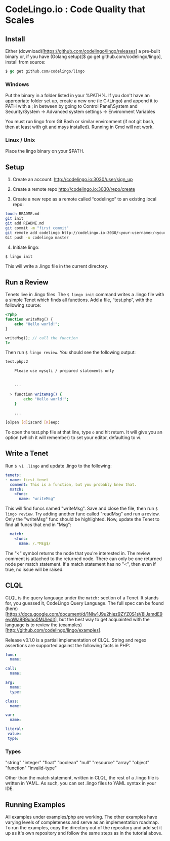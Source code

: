 # CodeLingo.io : Code Quality that Scales

## Install

Either (download)[https://github.com/codelingo/lingo/releases] a pre-built binary or, if you have (Golang setup)[$ go get github.com/codelingo/lingo], install from source:

```go
$ go get github.com/codelingo/lingo
```

### Windows

Put the binary in a folder listed in your %PATH%. If you don't have an appropriate folder set up, create a new one (ie C:\Lingo) and append it to PATH with a ; in between by going to Control Panel\System and Security\System -> Advanced system settings -> Environment Variables

You must run lingo from Git Bash or similar environment (if not git bash, then at least with git and msys installed). Running in Cmd will not work.

### Linux / Unix

Place the lingo binary on your $PATH.

## Setup

1. Create an account: http://codelingo.io:3030/user/sign_up

2. Create a remote repo http://codelingo.io:3030/repo/create

3. Create a new repo as a remote called “codelingo” to an existing local repo:

```bash
touch README.md
git init
git add README.md
git commit -m "first commit"
git remote add codelingo http://codelingo.io:3030/<your-username>/<your-repo-name>.git
Git push -u codelingo master
```

4. Initiate lingo:

```bash
$ lingo init
```

This will write a .lingo file in the current directory.

## Run a Review

Tenets live in .lingo files. The `$ lingo init` command writes a .lingo file with a simple Tenet which finds all functions. Add a file, “test.php”, with the following source:

```PHP
<?php
function writeMsg() {
    echo "Hello world!";
}

writeMsg(); // call the function
?>
```

Then run `$ lingo review`. You should see the following output:

```bash
test.php:2

    Please use mysqli / prepared statements only
    

    ...
    
  > function writeMsg() {
        echo "Hello world!";
    }
    
    ...

[o]pen [d]iscard [K]eep: 
```

To open the test.php file at that line, type `o` and hit return. It will give you an option (which it will remember) to set your editor, defaulting to vi.

## Write a Tenet

Run `$ vi .lingo` and update .lingo to the following:

```yaml
tenets:
- name: first-tenet
  comment: This is a function, but you probably knew that.
  match: 
    <func:
      name: "writeMsg"
```

This will find funcs named "writeMsg". Save and close the file, then run `$ lingo review`. Try adding another func called "readMsg" and run a review. Only the "writeMsg" func should be highlighted. Now, update the Tenet to find all funcs that end in "Msg":

```yaml
  match: 
    <func:
      name: /.*Msg$/
```

The "<" symbol returns the node that you're interested in. The review comment is attached to the returned node. There can only be one returned node per match statement. If a match statement has no "<", then even if true, no issue will be raised.

## CLQL

CLQL is the query language under the `match:` section of a Tenet. It stands for, you guessed it, CodeLingo Query Language. The full spec can be found (here)[https://docs.google.com/document/d/1NIw1J9u2hiez9ZYZ0S1sV8lJamdE9eyqWa8R9uho0MU/edit], but the best way to get acquainted with the language is to review the (examples)[http://github.com/codelingo/lingo/examples].

Release v0.1.0 is a partial implementation of CLQL. String and regex assertions are supported against the following facts in PHP:

```yaml
func:
  name:

call:
  name:

arg:
  name:
  type:

class:
  name:

var:
  name:

literal:
 value:
 type:
```

### Types

"string"
"integer"
"float"
"boolean"
"null"
"resource"
"array"
"object"
"function"
"invalid-type"

Other than the match statement, written in CLQL, the rest of a .lingo file is written in YAML. As such, you can set .lingo files to YAML syntax in your IDE.

## Running Examples

All examples under examples/php are working. The other examples have varying levels of completeness and serve as an implementation roadmap. To run the examples, copy the directory out of the repository and add set it up as it's own repository and follow the same steps as in the tutorial above.